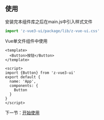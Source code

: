 ## 使用

安装完本组件库之后在main.js中引入样式文件
```javascript
import 'z-vue3-ui/package/lib/z-vue-ui.css'
```

Vue单文件组件中使用

```vue
<template>
  <Button>按钮</Button>
</template>

<script>
import {Button} from 'z-vue3-ui'
export default {
  name: 'App',
  components: {
    Button
  }
}
</script>
```

下一节：[开始使用](#/doc/get-started)
